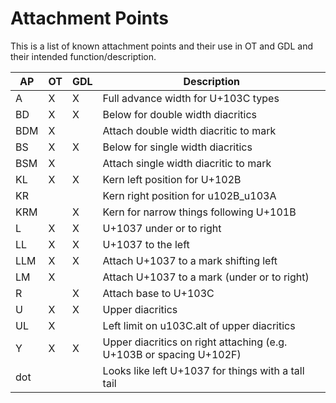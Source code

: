 # Attachment Points

This is a list of known attachment points and their use in OT and GDL and their
intended function/description.

AP  | OT | GDL | Description
--- | -- | --- | -----------
A   | X  | X   | Full advance width for U+103C types
BD  | X  | X   | Below for double width diacritics
BDM | X  |     | Attach double width diacritic to mark
BS  | X  | X   | Below for single width diacritics
BSM | X  |     | Attach single width diacritic to mark
KL  | X  | X   | Kern left position for U+102B
KR  |    |     | Kern right position for u102B\_u103A
KRM |    | X   | Kern for narrow things following U+101B
L   | X  | X   | U+1037 under or to right
LL  | X  | X   | U+1037 to the left
LLM | X  | X   | Attach U+1037 to a mark shifting left
LM  | X  |     | Attach U+1037 to a mark (under or to right)
R   |    | X   | Attach base to U+103C
U   | X  | X   | Upper diacritics
UL  | X  |     | Left limit on u103C.alt of upper diacritics
Y   | X  | X   | Upper diacritics on right attaching (e.g. U+103B or spacing U+102F)
dot |    |     | Looks like left U+1037 for things with a tall tail

